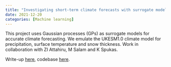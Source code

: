 ```yaml
---
title: "Investigating short-term climate forecasts with surrogate modelling"
date: 2021-12-20
categories: [Machine learning]
---
```


This project uses Gaussian processes (GPs) as surrogate models for accurate climate forecasting. We emulate the UKESM1.0 climate model for precipitation, surface temperature and snow thickness. Work in collaboration with ZI Attahiru, M Salam and K Spukas. 

Write-up [here](../assets/surrogate-modelling.pdf), codebase [here](https://github.com/inwaves/climate-surrogate-model).